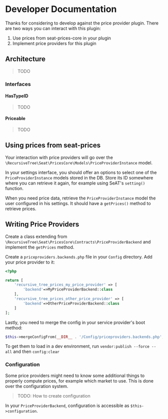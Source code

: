 # Developer Documentation

Thanks for considering to develop against the price provider plugin. 
There are two ways you can interact with this plugin:

1. Use prices from seat-prices-core in your plugin
2. Implement price providers for this plugin

## Architecture
> TODO

### Interfaces
#### HasTypeID
> TODO
#### Priceable
> TODO

## Using prices from seat-prices
Your interaction with price providers will go over the `\RecursiveTree\Seat\PricesCore\Models\PriceProviderInstance` 
model.

In your settings interface, you should offer an options to select one of the `PriceProviderInstance` models stored in 
the DB. Store its ID somewhere where you can retrieve it again, for example using SeAT's `setting()` function.

When you need price data, retrieve the `PriceProviderInstance` model the user configured in his settings. 
It should have a `getPrices()` method to retrieve prices.

## Writing Price Providers
Create a class extending from `\RecursiveTree\Seat\PricesCore\Contracts\PriceProviderBackend` and implement the 
`getPrices` method. 

Create a `priceproviders.backends.php` file in your `Config` directory. Add your price provider to it:
```php
<?php

return [
    'recursive_tree_prices_my_price_provider' => [
        'backend'=>MyPriceProviderBackend::class
    ],
    'recursive_tree_prices_other_price_provider' => [
        'backend'=>OtherPriceProviderBackend::class
    ]
];

```

Lastly, you need to merge the config in your service provider's boot method:
```php
$this->mergeConfigFrom(__DIR__ . '/Config/priceproviders.backends.php','priceproviders.backends');
```

To get them to load in a dev environment, run `vendor:publish --force --all` and then `config:clear`

### Configuration
Some price providers might need to know some additional things to properly compute prices, for example which market 
to use. This is done over the configuration system.

> TODO: How to create configuration

In your `PriceProviderBackend`, configuration is accessible as `$this->configuration`.